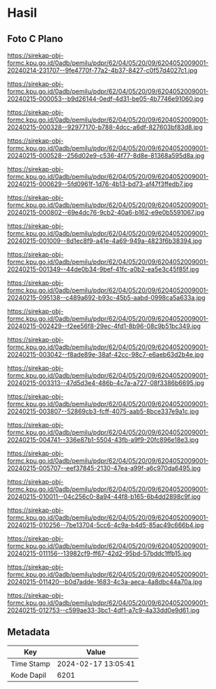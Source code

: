 # Hasil

## Foto C Plano

https://sirekap-obj-formc.kpu.go.id/0adb/pemilu/pdpr/62/04/05/20/09/6204052009001-20240214-231707--9fe4770f-77a2-4b37-8427-c0f57d4027c1.jpg

https://sirekap-obj-formc.kpu.go.id/0adb/pemilu/pdpr/62/04/05/20/09/6204052009001-20240215-000053--b9d26144-0edf-4d31-be05-4b7746e91060.jpg

https://sirekap-obj-formc.kpu.go.id/0adb/pemilu/pdpr/62/04/05/20/09/6204052009001-20240215-000328--92977170-b788-4dcc-a6df-827603bf83d8.jpg

https://sirekap-obj-formc.kpu.go.id/0adb/pemilu/pdpr/62/04/05/20/09/6204052009001-20240215-000528--256d02e9-c536-4f77-8d8e-81368a595d8a.jpg

https://sirekap-obj-formc.kpu.go.id/0adb/pemilu/pdpr/62/04/05/20/09/6204052009001-20240215-000629--5fd0961f-1d76-4b13-bd73-af47f3ffedb7.jpg

https://sirekap-obj-formc.kpu.go.id/0adb/pemilu/pdpr/62/04/05/20/09/6204052009001-20240215-000802--69e4dc76-9cb2-40a6-b162-e9e0b5591067.jpg

https://sirekap-obj-formc.kpu.go.id/0adb/pemilu/pdpr/62/04/05/20/09/6204052009001-20240215-001009--8d1ec8f9-a41e-4a69-949a-4823f6b38394.jpg

https://sirekap-obj-formc.kpu.go.id/0adb/pemilu/pdpr/62/04/05/20/09/6204052009001-20240215-001349--44de0b34-9bef-41fc-a0b2-ea5e3c45f85f.jpg

https://sirekap-obj-formc.kpu.go.id/0adb/pemilu/pdpr/62/04/05/20/09/6204052009001-20240215-095138--c489a692-b93c-45b5-aabd-0998ca5a633a.jpg

https://sirekap-obj-formc.kpu.go.id/0adb/pemilu/pdpr/62/04/05/20/09/6204052009001-20240215-002429--f2ee56f8-29ec-4fd1-8b96-08c9b51bc349.jpg

https://sirekap-obj-formc.kpu.go.id/0adb/pemilu/pdpr/62/04/05/20/09/6204052009001-20240215-003042--f8ade89e-38af-42cc-98c7-e6aeb63d2b4e.jpg

https://sirekap-obj-formc.kpu.go.id/0adb/pemilu/pdpr/62/04/05/20/09/6204052009001-20240215-003313--47d5d3e4-486b-4c7a-a727-08f3386b6695.jpg

https://sirekap-obj-formc.kpu.go.id/0adb/pemilu/pdpr/62/04/05/20/09/6204052009001-20240215-003807--52869cb3-fcff-4075-aab5-8bce337e9a1c.jpg

https://sirekap-obj-formc.kpu.go.id/0adb/pemilu/pdpr/62/04/05/20/09/6204052009001-20240215-004741--336e87b1-5504-43fb-a9f9-20fc896e18e3.jpg

https://sirekap-obj-formc.kpu.go.id/0adb/pemilu/pdpr/62/04/05/20/09/6204052009001-20240215-005707--eef37845-2130-47ea-a99f-a6c970da6495.jpg

https://sirekap-obj-formc.kpu.go.id/0adb/pemilu/pdpr/62/04/05/20/09/6204052009001-20240215-010011--04c256c0-8a94-44f8-b165-6b4dd2898c9f.jpg

https://sirekap-obj-formc.kpu.go.id/0adb/pemilu/pdpr/62/04/05/20/09/6204052009001-20240215-010256--7be13704-5cc6-4c9a-b4d5-85ac49c666b4.jpg

https://sirekap-obj-formc.kpu.go.id/0adb/pemilu/pdpr/62/04/05/20/09/6204052009001-20240215-011156--13982cf9-ff67-42d2-95bd-57bddc1ffb15.jpg

https://sirekap-obj-formc.kpu.go.id/0adb/pemilu/pdpr/62/04/05/20/09/6204052009001-20240215-011420--b0d7adde-1683-4c3a-aeca-4a8dbc44a70a.jpg

https://sirekap-obj-formc.kpu.go.id/0adb/pemilu/pdpr/62/04/05/20/09/6204052009001-20240215-012753--c599ae33-3bc1-4df1-a7c9-4a33dd0e9d61.jpg


## Metadata

| Key        | Value               |
| ---------- | ------------------- |
| Time Stamp | 2024-02-17 13:05:41 |
| Kode Dapil | 6201                |



